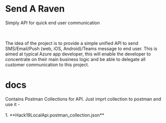 <h1>Send A Raven</h1>
Simply API for quick end user communication

<br/>&nbsp;<br/>
The idea of the project is to provide a simple unified API to send SMS/Email/Push (web, iOS, Android)/Teams message to end user. This is aimed at typical Azure app developer, this will enable the developer to concentrate on their main business logic and be able to delegate all customer communication to this project.


<h1>docs</h1>
Contains Postman Collections for API. Just imprt collection to postman and use it - 
<br/>&nbsp;<br/>
   1. **Hack19LocalApi.postman_collection.json**
 
<br/>&nbsp;<br/>
